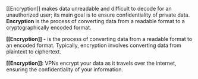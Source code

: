 [[Encryption]] makes data unreadable and difficult to decode for an unauthorized user; its main goal is to ensure confidentiality of private data. **Encryption** is the process of converting data from a readable format to a cryptographically encoded format. 

**[[Encryption]]** - is the process of converting data from a readable format to an encoded format. Typically, encryption involves converting data from plaintext to ciphertext. 

**[[Encryption]]**: VPNs encrypt your data as it travels over the internet, ensuring the confidentiality of your information.